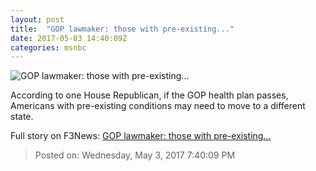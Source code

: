 ```yaml
---
layout: post
title:  "GOP lawmaker: those with pre-existing..."
date: 2017-05-03 14:40:09Z
categories: msnbc
---
```


![GOP lawmaker: those with pre-existing...](http://www.msnbc.com/sites/msnbc/files/styles/ratio--1_91-1--1200x630/public/articles/475012851.jpg?itok=G96TwWvm)

According to one House Republican, if the GOP health plan passes, Americans with pre-existing conditions may need to move to a different state.


Full story on F3News: [GOP lawmaker: those with pre-existing...](http://www.f3nws.com/n/svbRdF)

> Posted on: Wednesday, May 3, 2017 7:40:09 PM
